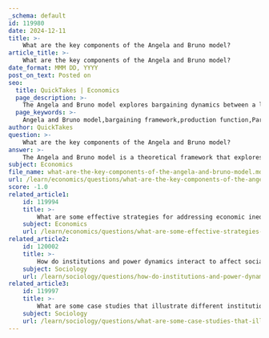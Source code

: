 ```yaml
---
_schema: default
id: 119980
date: 2024-12-11
title: >-
    What are the key components of the Angela and Bruno model?
article_title: >-
    What are the key components of the Angela and Bruno model?
date_format: MMM DD, YYYY
post_on_text: Posted on
seo:
  title: QuickTakes | Economics
  page_description: >-
    The Angela and Bruno model explores bargaining dynamics between a landowner and a farmer, focusing on contract negotiations, production functions, Pareto efficiency, and the impact of institutions on economic outcomes.
  page_keywords: >-
    Angela and Bruno model,bargaining framework,production function,Pareto efficiency,reservation indifference curves,institutional impact,survival constraints,voluntary exchange,economic rent
author: QuickTakes
question: >-
    What are the key components of the Angela and Bruno model?
answer: >-
    The Angela and Bruno model is a theoretical framework that explores the dynamics of bargaining and economic outcomes between a landowner (Bruno) and a farmer (Angela). Here are the key components of the model:\n\n1. **Bargaining Framework**: The model illustrates a bargaining scenario where Bruno, as the landowner, offers Angela a contract that specifies her working hours and the wage she will receive in bushels of grain. The negotiation process is influenced by the reservation options available to both parties.\n\n2. **Production Function**: Angela's output is determined by a production function, denoted as $y = g(h)$, where $y$ represents the number of bushels of grain produced, and $h$ is the number of hours worked. The function is increasing and strictly concave, indicating diminishing returns to labor.\n\n3. **Economic Feasibility and Pareto Efficiency**: Allocations must be Pareto improvements relative to the parties' reservation options. This means that any agreement must make at least one party better off without making the other worse off. The model emphasizes that the optimal allocation occurs when the marginal rate of substitution (MRS) equals the marginal rate of transformation (MRT).\n\n4. **Reservation Indifference Curves**: These curves represent the combinations of grain and leisure that provide Angela with the same level of utility. The position of these curves can shift based on external factors, such as government policies or changes in bargaining power.\n\n5. **Impact of Institutions**: The model highlights the role of institutions in shaping the bargaining power of the parties involved. For instance, changes in laws that enhance Angela's bargaining power can lead to better economic outcomes for her, while potentially reducing Bruno's share of the surplus.\n\n6. **Survival Constraints**: Angela's biological survival constraint is a critical aspect of the model, as it dictates the minimum level of grain she must produce to survive. This constraint influences her willingness to accept contracts and negotiate terms.\n\n7. **Voluntary Exchange vs. Coercion**: The model posits that voluntary exchange is mutually beneficial compared to coercive arrangements. If Bruno can enforce any allocation, he may choose one that maximizes his own gain, but this could lead to suboptimal outcomes for both parties.\n\n8. **Economic Rent**: The concept of economic rent is central to the model, as it reflects the surplus that Angela can capture from the contract. Bruno must consider Angela's potential utility when determining the level of rent he can offer.\n\nIn summary, the Angela and Bruno model provides a comprehensive framework for understanding the interactions between landowners and farmers, emphasizing the importance of bargaining power, institutional arrangements, and the implications of economic policies on income distribution and inequality.
subject: Economics
file_name: what-are-the-key-components-of-the-angela-and-bruno-model.md
url: /learn/economics/questions/what-are-the-key-components-of-the-angela-and-bruno-model
score: -1.0
related_article1:
    id: 119994
    title: >-
        What are some effective strategies for addressing economic inequality?
    subject: Economics
    url: /learn/economics/questions/what-are-some-effective-strategies-for-addressing-economic-inequality
related_article2:
    id: 120002
    title: >-
        How do institutions and power dynamics interact to affect social outcomes?
    subject: Sociology
    url: /learn/sociology/questions/how-do-institutions-and-power-dynamics-interact-to-affect-social-outcomes
related_article3:
    id: 119997
    title: >-
        What are some case studies that illustrate different institutional arrangements?
    subject: Sociology
    url: /learn/sociology/questions/what-are-some-case-studies-that-illustrate-different-institutional-arrangements
---
```


&nbsp;